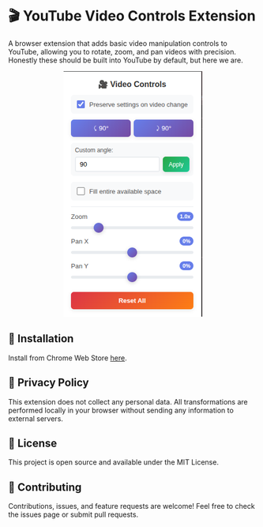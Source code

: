 # 🎬 YouTube Video Controls Extension

A browser extension that adds basic video manipulation controls to YouTube, allowing you to rotate, zoom, and pan videos with precision. Honestly these should be built into YouTube by default, but here we are.

<div align="center">
  <img src="./images/controls.png" alt="Extension Popup">
</div>

## 🚀 Installation

Install from Chrome Web Store [here](https://chromewebstore.google.com/detail/youtube-video-controls/cddjdndjpiepihbknbjkjghijabbikmh?authuser=2&hl=en).

## 📄 Privacy Policy

This extension does not collect any personal data. All transformations are performed locally in your browser without sending any information to external servers.

## 📄 License

This project is open source and available under the MIT License.

## 🤝 Contributing

Contributions, issues, and feature requests are welcome! Feel free to check the issues page or submit pull requests.
